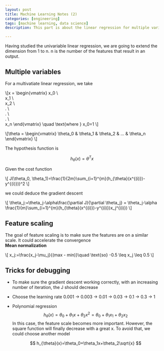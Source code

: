 ```yaml
---
layout: post
title: Machine Learning Notes (2)
categories: [engineering]
tags: [machine learning, data science]
description: This part is about the linear regression for multiple variables using the gradient descent.

---
```

Having studied the univariable linear regression, we are going to extend the dimension from 1 to n. n is the number of the features that result in an output.

## Multiple variables
For a multivatiate linear regression, we take

\\[x =  \begin{vmatrix}
x_0 \\\
x_1 \\\
x_2 \\\
. \\\
. \\\
. \\\
x_n
\end{vmatrix} \quad \text{where } x_0=1 \\]


\\[\theta =  \begin{vmatrix}
\theta_0 &  \theta_1 & \theta_2 & ... & \theta_n
\end{vmatrix} \\]

The hypothesis function is 

$$ h_{\theta}(x)=\theta^Tx $$

Given the cost function 

\\[ J(\theta_0, \theta_1)=\frac{1}{2m}\sum\_{i=1}^{m}(h_{\theta}(x^{(i)})-y^{(i)}))^2 \\]

we could deduce the gradient descent 

\\[
 \theta_j:=\theta_j-\alpha\frac{\partial J}{\partial \theta_j} = \theta_j-\alpha \frac{1}{m}\sum\_{i=1}^{m}(h_{\theta}(x^{(i)})-y^{(i)})x_j^{(i)}) 
\\]
 
## Feature scaling
The goal of feature scaling is to make sure the features are on a similar scale. It could accelerate the convergence  
**Mean normalization**

  \\[
  x_j:=\frac{x_j-\mu_j}{(max - min)}\quad \text{so} -0.5 \leq x_j \leq 0.5
  \\]
  
## Tricks for debugging
- To make sure the gradient descent working correctly, with an increasing number of iteration, the J should decrease
- Choose the learning rate 0.001 -> 0.003 -> 0.01 -> 0.03 -> 0.1 -> 0.3 -> 1 
- Polynomial regression
  $$ h_{\theta}(x)=\theta_0+\theta_1x+\theta_2x^2=\theta_0+\theta_1x_1+\theta_2x_2 $$
  In this case, the feature scale becomes more important.
  However, the square function will finally decrease with a great x. To avoid that, we could choose another model
  
  $$ h_{\theta}(x)=\theta_0+\theta_1x+\theta_2\sqrt{x} $$